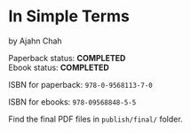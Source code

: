 
In Simple Terms
===============

by Ajahn Chah

Paperback status: **COMPLETED**  
Ebook status: **COMPLETED**

ISBN for paperback: `978-0-9568113-7-0`

ISBN for ebooks: `978-09568848-5-5`

Find the final PDF files in `publish/final/` folder.

